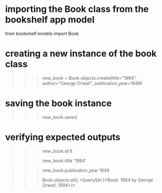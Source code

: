# importing the Book class from the bookshelf app model
from bookshelf.models import Book

# creating a new instance of the book class
>>> new_book = Book.objects.create(title="1984", author="George Orwell", publication_year=1949)

# saving the book instance
>>> new_book.save()

# verifying expected outputs
>>> new_book.id
6

>>> new_book.title
'1984'

>>> new_book.publication_year
1949

>>> Book.objects.all()
<QuerySet [<Book:  1984 by George Orwell, 1994>]>

